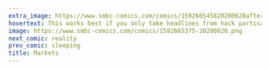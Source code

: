 ```yaml
---
extra_image: https://www.smbc-comics.com/comics/159266545820200620after.png
hovertext: This works best if you only take headlines from hack partisan websites.
image: https://www.smbc-comics.com/comics/1592665375-20200620.png
next_comic: reality
prev_comic: sleeping
title: Markets
---
```


